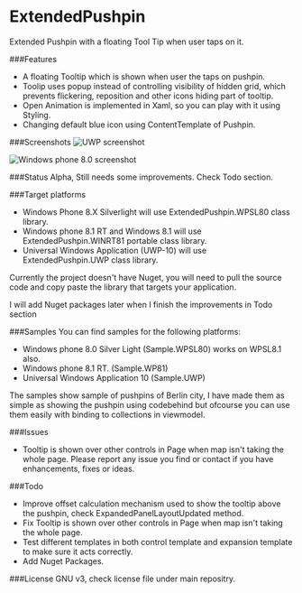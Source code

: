 # ExtendedPushpin
Extended Pushpin with a floating Tool Tip when user taps on it.

###Features
- A floating Tooltip which is shown when user the taps on pushpin.
- Toolip uses popup instead of controlling visibility of hidden grid, 
 which prevents flickering, reposition and other icons hiding part of tooltip. 
- Open Animation is implemented in Xaml, so you can play with it using Styling.
- Changing default blue icon using ContentTemplate of Pushpin.

###Screenshots
![UWP screenshot](https://raw.githubusercontent.com/arashadm/ExtendedPushpin/master/Images/Pushpin_UWP.JPG "UWP screenshot")

![Windows phone 8.0 screenshot](https://raw.githubusercontent.com/arashadm/ExtendedPushpin/master/Images/Pushpin_WP80.png "Windows phone 8.0 screenshot")

###Status
Alpha, Still needs some improvements. Check Todo section.

###Target platforms
- Windows Phone 8.X Silverlight will use ExtendedPushpin.WPSL80 class library.
- Windows phone 8.1 RT and Windows 8.1 will use ExtendedPushpin.WINRT81 portable class library.
- Universal Windows Application (UWP-10) will use ExtendedPushpin.UWP class library.

Currently the project doesn't have Nuget, you will need to pull the source code and copy paste the library that targets your application.

I will add Nuget packages later when I finish the improvements in Todo section

###Samples
You can find samples for the following platforms:
- Windows phone 8.0 Silver Light (Sample.WPSL80) works on WPSL8.1 also.
- Windows phone 8.1 RT. (Sample.WP81)
- Universal Windows Application 10 (Sample.UWP)

The samples show sample of pushpins of Berlin city,
I have made them as simple as showing the pushpin using codebehind but ofcourse you can use them easily with binding to collections in viewmodel.

###Issues
- Tooltip is shown over other controls in Page when map isn't taking the whole page.
Please report any issue you find or contact if you have enhancements, fixes or ideas.

###Todo
- Improve offset calculation mechanism used to show the tooltip above the pushpin, check ExpandedPanelLayoutUpdated method.
- Fix Tooltip is shown over other controls in Page when map isn't taking the whole page.
- Test different templates in both control template and expansion template to make sure it acts correctly.
- Add Nuget Packages.

###License
GNU v3, check license file under main repositry.


